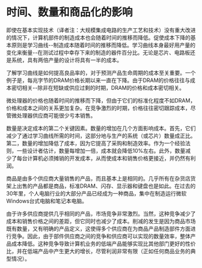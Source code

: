 # 时间、数量和商品化的影响

即使在基本实现技术（译者注：大规模集成电路的生产工艺和技术）没有重大改进的情况下，计算机部件的制造成本也会随着时间的推移而降低。促使成本下降的基本原则是学习曲线--制造成本随着时间的推移而降低。学习曲线本身最好用产量的变化来衡量--在测试过程中幸存下来的制造的器件百分比。无论是芯片、电路板还是系统，具有两倍产量的设计将具有一半的成本。

了解学习曲线是如何提高良品率的，对于预测产品生命周期的成本至关重要。一个例子是，每兆字节的DRAM价格长期以来一直在下降。由于DRAM的价格往往与成本密切相关--除非在短缺或供应过剩的时期，DRAM的价格和成本密切相关。

微处理器的价格也随着时间的推移而下降，但由于它们的标准化程度不如DRAM，价格和成本之间的关系更加复杂。在竞争激烈的时期，价格往往密切跟踪成本，尽管微处理器供应商可能很少亏本销售。

数量是决定成本的第二个关键因素。数量的增加在几个方面影响成本。首先，它们减少了通过学习曲线所需的时间，这部分地与生产的系统（或芯片）数量成正比。第二，数量的增加降低了成本，因为它提高了采购和制造效率。作为一个经验法则，一些设计者估计，数量每增加一倍，成本就会降低10%左右。此外，数量减少了每台计算机必须摊销的开发成本，从而使成本和销售价格更接近，并仍然有利润。

商品是由多个供应商大量销售的产品，而且基本上是相同的。几乎所有在杂货店货架上出售的产品都是商品，标准DRAM、闪存、显示器和键盘也是如此。在过去的30年里，个人电脑行业的大部分产品已经成为一种商品，集中在制造运行微软Windows台式电脑和笔记本电脑。

由于许多供应商提供几乎相同的产品，市场竞争非常激烈。当然，这种竞争减少了成本和销售价格之间的差距，但它同时也减少了成本。削减的发生是因为商品市场既有数量，又有明确的产品定义，这使得多个供应商在为商品产品制造部件方面进行竞争。因此，由于部件供应商之间的竞争和供应商可以实现的数量效率，整体产品成本降低。这种竞争导致计算机业务的低端产品能够实现比其他部门更好的性价比，并在低端产品中产生更大的增长，尽管利润非常有限（正如任何商品业务的典型情况）。
